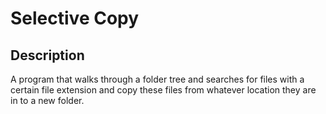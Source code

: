 # Selective Copy

## Description

A program that walks through a folder tree and searches for files with a certain file extension and copy these files from whatever location they are in to a new folder.
